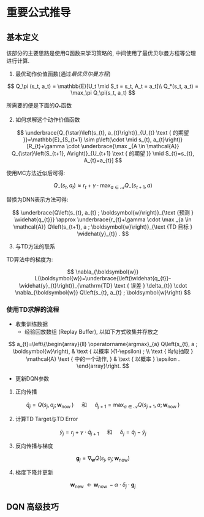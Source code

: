 # 重要公式推导

## 基本定义

该部分的主要思路是使用Q函数来学习策略的, 中间使用了最优贝尔曼方程等公理进行计算.

1. 最优动作价值函数(通过*最优贝尔曼方程*)

$$
Q_\pi (s_t, a_t) = \mathbb{E}[U_t \mid S_t = s_t, A_t = a_t]\\
Q_*(s_t, a_t) = \max_\pi Q_\pi(s_t, a_t)
$$

所需要的便是下面的$Q_*$函数

2. 如何求解这个动作价值函数

$$
\underbrace{Q_{\star}\left(s_{t}, a_{t}\right)}_{U_{t} \text { 的期望 }}=\mathbb{E}_{S_{t+1} \sim p\left(\cdot \mid s_{t}, a_{t}\right)}[R_{t}+\gamma \cdot \underbrace{\max _{A \in \mathcal{A}} Q_{\star}\left(S_{t+1}, A\right)}_{U_{t+1} \text { 的期望 }} \mid S_{t}=s_{t}, A_{t}=a_{t}]
$$

使用MC方法近似后可得:

$$
Q_{\star}\left(s_{t}, a_{t}\right) \approx r_{t}+\gamma \cdot \max _{a \in \mathcal{A}} Q_{\star}\left(s_{t+1}, a\right)
$$

替换为DNN表示方法可得:

$$
\underbrace{Q\left(s_{t}, a_{t} ; \boldsymbol{w}\right)}_{\text {预测 } \widehat{q_{t}}} \approx \underbrace{r_{t}+\gamma \cdot \max _{a \in \mathcal{A}} Q\left(s_{t+1}, a ; \boldsymbol{w}\right)}_{\text {TD 目标 } \widehat{y}_{t}} .
$$

3. 与TD方法的联系

TD算法中的梯度为:

$$
\nabla_{\boldsymbol{w}} L(\boldsymbol{w})=\underbrace{\left(\widehat{q_{t}}-\widehat{y}_{t}\right)}_{\mathrm{TD} \text { 误差 } \delta_{t}} \cdot \nabla_{\boldsymbol{w}} Q\left(s_{t}, a_{t} ; \boldsymbol{w}\right)
$$

### 使用TD求解的流程

- 收集训练数据
  - 经验回放数组 (Replay Buffer), 以如下方式收集并存放之

$$
a_{t}=\left\{\begin{array}{ll}
\operatorname{argmax}_{a} Q\left(s_{t}, a ; \boldsymbol{w}\right), & \text { 以概率 }(1-\epsilon) ; \\
\text { 均匀抽取 } \mathcal{A} \text { 中的一个动作, } & \text { 以概率 } \epsilon .
\end{array}\right.
$$

- 更新DQN参数

1. 正向传播

$$
\widehat{q}_{j}=Q\left(s_{j}, a_{j} ; \boldsymbol{w}_{\text {now }}\right) \quad \text { 和 } \quad \widehat{q}_{j+1}=\max _{a \in \mathcal{A}} Q\left(s_{j+1}, a ; \boldsymbol{w}_{\text {now }}\right) 
$$

2. 计算TD Target与TD Error

$$
\widehat{y}_{j}=r_{j}+\gamma \cdot \widehat{q}_{j+1} \quad \text { 和 } \quad \delta_{j}=\widehat{q}_{j}-\widehat{y}_{j} 
$$

3. 反向传播与梯度

$$
\boldsymbol{g}_{j}=\nabla_{\boldsymbol{w}} Q\left(s_{j}, a_{j} ; \boldsymbol{w}_{\mathrm{now}}\right)
$$

4. 梯度下降并更新

$$
\boldsymbol{w}_{\text {new }} \leftarrow \boldsymbol{w}_{\text {now }}-\alpha \cdot \delta_{j} \cdot \boldsymbol{g}_{j}
$$

## DQN 高级技巧
